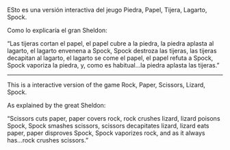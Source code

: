 ESto es una versión interactiva del jeugo Piedra, Papel, Tijera, Lagarto, Spock.

Como lo explicaría el gran Sheldon:

“Las tijeras cortan el papel, el papel cubre a la piedra, la piedra aplasta al lagarto, el lagarto envenena a Spock, Spock destroza las tijeras, las tijeras decapitan al lagarto, el lagarto se come el papel, el papel refuta a Spock, Spock vaporiza la piedra, y, como es habitual…la piedra aplasta las tijeras.”

-----------------------------------------------------------------------

This is a interactive version of the game Rock, Paper, Scissors, Lizard, Spock.

As explained by the great Sheldon:

“Scissors cuts paper, paper covers rock, rock crushes lizard, lizard poisons Spock, Spock smashes scissors, scissors decapitates lizard, lizard eats paper, paper disproves Spock, Spock vaporizes rock, and as it always has...rock crushes scissors.”

